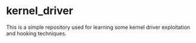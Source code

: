 # kernel_driver
This is a simple repository used for learning some kernel driver exploitation and hooking techniques. 
